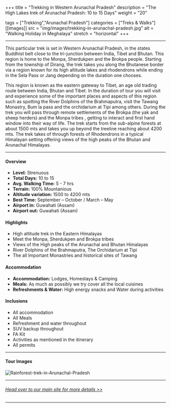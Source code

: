 +++
title = "Trekking in Western Arunachal Pradesh"
description = "The High Lakes trek of Arunachal Pradesh: 10 to 15 Days"
weight = "20"

tags = ["Trekking","Arunachal Pradesh"]
categories = ["Treks & Walks"]
[[images]]
  src = "img/images/trekking-in-arunachal-pradesh.jpg"
  alt = "Walking Holiday in Meghalaya"
  stretch = "horizontal"
+++

---

This particular trek is set in Western Arunachal Pradesh, in the states Buddhist belt close to the tri-junction between India, Tibet and Bhutan. This region is home to the Monpa, Sherdukpen and the Brokpa people. Starting from the township of Dirang, the trek takes you along the Bhutanese border via a region known for its high altitude lakes and rhodendrons while ending in the Sela Pass or Jang depending on the duration one chooses.

This region is known as the eastern gateway to Tibet, an age old trading route between India, Bhutan and Tibet. In the duration of tour you will visit and experience some of the important places and aspects of this region such as spotting the River Dolphins of the Brahmaputra, visit the Tawang Monastry, Bum la pass and the orchidarium at Tipi among others. During the trek you will pass through remote settlements of the Brokpa (the yak and sheep herders) and the Monpa tribes , getting to interact and first hand window into their way of life. The trek starts from the sub-alpine forests at about 1500 mts and takes you up beyond the treeline reaching about 4200 mts. The trek takes of through forests of Rhodendrons in a typical Himalayan setting offering views of the high peaks of the Bhutan and Arunachal Himalayas.

<!--more-->

---



#### Overview

* **Level:** Strenuous
* **Total Days:** 10 to 15
* **Avg. Walking Time:** 5 - 7 hrs
* **Terrain:** 100% Mountanious
* **Altitude variation:** 1500 to 4200 mts
* **Best Time:** September – October / March – May
* **Airport in:** Guwahati (Assam)
* **Airport out:** Guwahati (Assam)


#### Highlights

* High altitude trek in the Eastern Himalayas
* Meet the Monpa, Sherdukpen and Brokpa tribes
* Views of the High peaks of the Arunachal and Bhutan Himalayas
* River Dolphins of the Brahmaputra, The Orchidarium at Tipi
* The all Important Monastries and historical sites of Tawang



#### Accommodation

* **Accommodation:**  Lodges, Homestays & Camping
* **Meals:** As much as possibly we try cover all the local cuisines
* **Refreshments & Water:** High energy snacks and Water during activities

#### Inclusions

* All accommodation
* All Meals
* Refreshment and water throughout
* SUV backup throughout
* FA Kit
* Activities as mentioned in the itinerary
* All permits

---
#### Tour Images

![Rainforest-trek-in-Arunachal-Pradesh](/img/images/trekking-in-western-arunachal-pradesh.jpg)

---
###### [*Head over to our main site for more details >>*](https://www.nnejourneys.com/treks/)

---